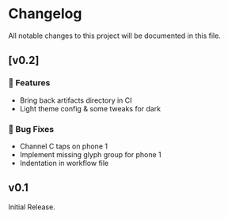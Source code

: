 # Changelog

All notable changes to this project will be documented in this file.

## [v0.2]

### 🚀 Features

- Bring back artifacts directory in CI
- Light theme config & some tweaks for dark

### 🐛 Bug Fixes

- Channel C taps on phone 1
- Implement missing glyph group for phone 1
- Indentation in workflow file

## v0.1

Initial Release.

<!-- generated by git-cliff -->
